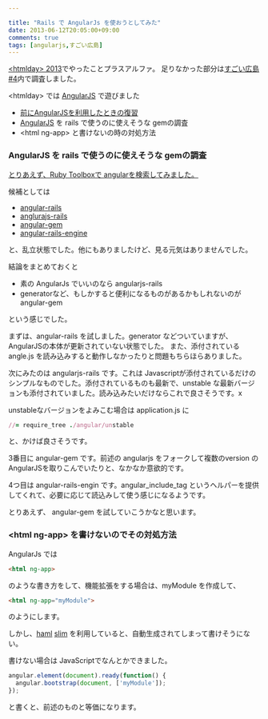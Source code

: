 ```yaml
---

title: "Rails で AngularJs を使おうとしてみた"
date: 2013-06-12T20:05:00+09:00
comments: true
tags: [angularjs,すごい広島]
---
```


[\<htmlday\> 2013](http://www.htmlday.jp)でやったことプラスアルファ。
足りなかった部分は[すごい広島 #4](http://great-h.github.io/events/event-004.html)内で調査しました。

\<htmlday\> では [AngularJS](http://angularjs.org/) で遊びました

* [前にAngularJSを利用したときの復習](http://blog.eiel.info/blog/2012/07/26/angularjs-abc/)
* [AngularJS](http://angularjs.org/) を rails で使うのに使えそうな gemの調査
* \<html ng-app\> と書けないの時の対処方法

### AngularJS を rails で使うのに使えそうな gemの調査


[とりあえず、Ruby Toolboxで angularを検索してみました。](https://www.ruby-toolbox.com/search?utf8=%E2%9C%93&q=angular)

候補としては

* [angular-rails](https://github.com/ludicast/angular-rails/tree/master/vendor/assets/javascripts)
* [anglurajs-rails](https://github.com/hiravgandhi/angularjs-rails/tree/master/lib)
* [angular-gem](https://github.com/ets-berkeley-edu/angular-gem)
* [angular-rails-engine](https://github.com/yjchen/angular-rails-engine)

と、乱立状態でした。他にもありましたけど、見る元気はありませんでした。

結論をまとめておくと

* 素の AngularJs でいいのなら angularjs-rails
* generatorなど、もしかすると便利になるものがあるかもしれないのが angular-gem

という感じでした。


まずは、angular-rails を試しました。generator などついていますが、AngularJSの本体が更新されていない状態でした。
また、添付されている angle.js を読み込みすると動作しなかったりと問題もちらほらありました。

次にみたのは angularjs-rails です。これは Javascriptが添付されているだけのシンプルなものでした。添付されているものも最新で、unstable な最新バージョンも添付されていました。読み込みたいだけならこれで良さそうです。x

unstableなバージョンをよみこむ場合は application.js に

```ruby
//= require_tree ./angular/unstable
```

と、かけば良さそうです。

3番目に angular-gem です。前述の angularjs をフォークして複数のversion のAngularJSを取りこんでいたりと、なかなか意欲的です。


4つ目は angular-rails-engin です。angular_include_tag というヘルパーを提供してくれて、必要に応じて読込みして使う感じになるようです。

とりあえず、 angular-gem を試していこうかなと思います。

### \<html ng-app\> を書けないのでその対処方法

AngularJs では

```html
<html ng-app>
```

のような書き方をして、機能拡張をする場合は、myModule を作成して、

```html
<html ng-app="myModule">
```

のようにします。

しかし、[haml](http://haml.info/) [slim](http://slim-lang.com/) を利用していると、自動生成されてしまって書けそうにない。

書けない場合は JavaScriptでなんとかできました。

```javascript
angular.element(document).ready(function() {
  angular.bootstrap(document, ['myModule']);
});
```

と書くと、前述のものと等価になります。
